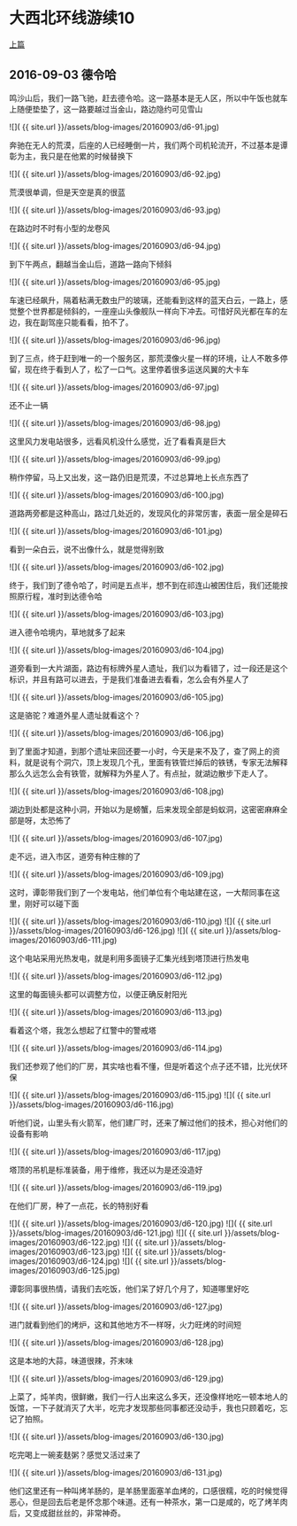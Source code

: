 大西北环线游续10
========================

[上篇](/2016/09/03/大西北10.html)

2016-09-03 德令哈
------------------------

鸣沙山后，我们一路飞驰，赶去德令哈。这一路基本是无人区，所以中午饭也就车上随便垫垫了，这一路要越过当金山，路边隐约可见雪山

![]( {{ site.url }}/assets/blog-images/20160903/d6-91.jpg)

奔驰在无人的荒漠，后座的人已经睡倒一片，我们两个司机轮流开，不过基本是谭彰为主，我只是在他累的时候替换下

![]( {{ site.url }}/assets/blog-images/20160903/d6-92.jpg)

荒漠很单调，但是天空是真的很蓝

![]( {{ site.url }}/assets/blog-images/20160903/d6-93.jpg)

在路边时不时有小型的龙卷风

![]( {{ site.url }}/assets/blog-images/20160903/d6-94.jpg)

到下午两点，翻越当金山后，道路一路向下倾斜

![]( {{ site.url }}/assets/blog-images/20160903/d6-95.jpg)

车速已经飙升，隔着粘满无数虫尸的玻璃，还能看到这样的蓝天白云，一路上，感觉整个世界都是倾斜的，一座座山头像舰队一样向下冲去。可惜好风光都在车的左边，我在副驾座只能看看，拍不了。

![]( {{ site.url }}/assets/blog-images/20160903/d6-96.jpg)

到了三点，终于赶到唯一的一个服务区，那荒漠像火星一样的环境，让人不敢多停留，现在终于看到人了，松了一口气。这里停着很多运送风翼的大卡车

![]( {{ site.url }}/assets/blog-images/20160903/d6-97.jpg)

还不止一辆

![]( {{ site.url }}/assets/blog-images/20160903/d6-98.jpg)

这里风力发电站很多，远看风机没什么感觉，近了看看真是巨大

![]( {{ site.url }}/assets/blog-images/20160903/d6-99.jpg)

稍作停留，马上又出发，这一路仍旧是荒漠，不过总算地上长点东西了

![]( {{ site.url }}/assets/blog-images/20160903/d6-100.jpg)

道路两旁都是这种高山，路过几处近的，发现风化的非常厉害，表面一层全是碎石

![]( {{ site.url }}/assets/blog-images/20160903/d6-101.jpg)

看到一朵白云，说不出像什么，就是觉得别致

![]( {{ site.url }}/assets/blog-images/20160903/d6-102.jpg)

终于，我们到了德令哈了，时间是五点半，想不到在祁连山被困住后，我们还能按照原行程，准时到达德令哈

![]( {{ site.url }}/assets/blog-images/20160903/d6-103.jpg)

进入德令哈境内，草地就多了起来

![]( {{ site.url }}/assets/blog-images/20160903/d6-104.jpg)

道旁看到一大片湖面，路边有标牌外星人遗址，我们以为看错了，过一段还是这个标识，并且有路可以进去，于是我们准备进去看看，怎么会有外星人了

![]( {{ site.url }}/assets/blog-images/20160903/d6-105.jpg)

这是骆驼？难道外星人遗址就看这个？

![]( {{ site.url }}/assets/blog-images/20160903/d6-106.jpg)

到了里面才知道，到那个遗址来回还要一小时，今天是来不及了，查了网上的资料，就是说有个洞穴，顶上发现几个孔，里面有铁管烂掉后的铁锈，专家无法解释那么久远怎么会有铁管，就解释为外星人了。有点扯，就湖边散步下走人了。

![]( {{ site.url }}/assets/blog-images/20160903/d6-108.jpg)

湖边到处都是这种小洞，开始以为是螃蟹，后来发现全部是蚂蚁洞，这密密麻麻全部是呀，太恐怖了

![]( {{ site.url }}/assets/blog-images/20160903/d6-107.jpg)

走不远，进入市区，道旁有种庄稼的了

![]( {{ site.url }}/assets/blog-images/20160903/d6-109.jpg)

这时，谭彰带我们到了一个发电站，他们单位有个电站建在这，一大帮同事在这里，刚好可以碰下面

![]( {{ site.url }}/assets/blog-images/20160903/d6-110.jpg)
![]( {{ site.url }}/assets/blog-images/20160903/d6-126.jpg)
![]( {{ site.url }}/assets/blog-images/20160903/d6-111.jpg)

这个电站采用光热发电，就是利用多面镜子汇集光线到塔顶进行热发电

![]( {{ site.url }}/assets/blog-images/20160903/d6-112.jpg)

这里的每面镜头都可以调整方位，以便正确反射阳光

![]( {{ site.url }}/assets/blog-images/20160903/d6-113.jpg)

看着这个塔，我怎么想起了红警中的警戒塔

![]( {{ site.url }}/assets/blog-images/20160903/d6-114.jpg)

我们还参观了他们的厂房，其实啥也看不懂，但是听着这个点子还不错，比光伏环保

![]( {{ site.url }}/assets/blog-images/20160903/d6-115.jpg)
![]( {{ site.url }}/assets/blog-images/20160903/d6-116.jpg)

听他们说，山里头有火箭军，他们建厂时，还来了解过他们的技术，担心对他们的设备有影响

![]( {{ site.url }}/assets/blog-images/20160903/d6-117.jpg)

塔顶的吊机是标准装备，用于维修，我还以为是还没造好

![]( {{ site.url }}/assets/blog-images/20160903/d6-119.jpg)

在他们厂房，种了一点花，长的特别好看

![]( {{ site.url }}/assets/blog-images/20160903/d6-120.jpg)
![]( {{ site.url }}/assets/blog-images/20160903/d6-121.jpg)
![]( {{ site.url }}/assets/blog-images/20160903/d6-122.jpg)
![]( {{ site.url }}/assets/blog-images/20160903/d6-123.jpg)
![]( {{ site.url }}/assets/blog-images/20160903/d6-124.jpg)
![]( {{ site.url }}/assets/blog-images/20160903/d6-125.jpg)

谭彰同事很热情，请我们去吃饭，他们呆了好几个月了，知道哪里好吃

![]( {{ site.url }}/assets/blog-images/20160903/d6-127.jpg)

进门就看到他们的烤炉，这和其他地方不一样呀，火力旺烤的时间短

![]( {{ site.url }}/assets/blog-images/20160903/d6-128.jpg)

这是本地的大蒜，味道很辣，芥末味

![]( {{ site.url }}/assets/blog-images/20160903/d6-129.jpg)

上菜了，炖羊肉，很鲜嫩，我们一行人出来这么多天，还没像样地吃一顿本地人的饭馆，一下子就消灭了大半，吃完才发现那些同事都还没动手，我也只顾着吃，忘记了拍照。

![]( {{ site.url }}/assets/blog-images/20160903/d6-130.jpg)

吃完喝上一碗麦麸粥？感觉又活过来了

![]( {{ site.url }}/assets/blog-images/20160903/d6-131.jpg)

他们这里还有一种叫烤羊肠的，是羊肠里面塞羊血烤的，口感很糯，吃的时候觉得恶心，但是回去后老是怀念那个味道。还有一种茶水，第一口是咸的，吃了烤羊肉后，又变成甜丝丝的，非常神奇。
